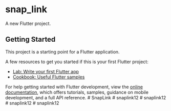 # snap_link

A new Flutter project.

## Getting Started

This project is a starting point for a Flutter application.

A few resources to get you started if this is your first Flutter project:

- [Lab: Write your first Flutter app](https://docs.flutter.dev/get-started/codelab)
- [Cookbook: Useful Flutter samples](https://docs.flutter.dev/cookbook)

For help getting started with Flutter development, view the
[online documentation](https://docs.flutter.dev/), which offers tutorials,
samples, guidance on mobile development, and a full API reference.
#   S n a p L i n k  
 #   s n a p l i n k 1 2  
 #   s n a p l i n k 1 2  
 #   s n a p l i n k 1 2  
 #   s n a p l i n k 1 2  
 